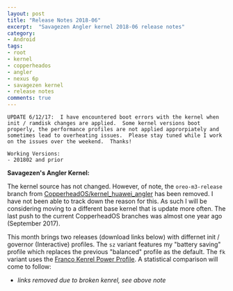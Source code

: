 ```yaml
---
layout: post
title: "Release Notes 2018-06"
excerpt:  "Savagezen Angler kernel 2018-06 release notes"
category:
- Android
tags:
- root
- kernel
- copperheados
- angler
- nexus 6p
- savagezen kernel
- release notes
comments: true
---
```


```
UPDATE 6/12/17:  I have encountered boot errors with the kernel when init / ramdisk changes are applied.  Some kernel versions boot properly, the performance profiles are not applied approrpiately and sometimes lead to overheating issues.  Please stay tuned while I work on the issues over the weekend.  Thanks!

Working Versions:
- 201802 and prior
```

**Savagezen's Angler Kernel:**

The kernel source has not changed.  However, of note, the ```oreo-m3-release``` branch from [CopperheadOS/kernel_huawei_angler](https://github.com/copperheados/kernel_huawei_angler) has been removed.  I have not been able to track down the reason for this.  As such I will be considering moving to a different base kernel that is update more often.  The last push to the current CopperheadOS branches was almost one year ago (September 2017).

This month brings two releases (download links below) with differnet init / governor (Interactive) profiles.  The ```sz``` variant features my "battery saving" profile which replaces the previous "balanced" profile as the default.  The ```fk``` variant uses the [Franco Kenrel Power Profile](https://forum.xda-developers.com/nexus-6p/general/power-profiles-francokernel-kernel-t3742799).  A statistical comparison will come to follow:

- *links removed due to broken kenrel, see above note*